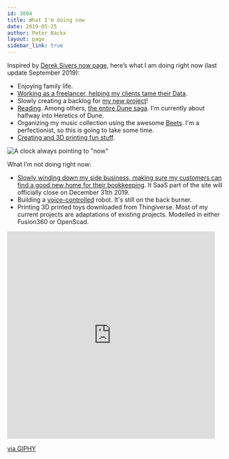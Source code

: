 ```yaml
---
id: 3804
title: What I'm doing now
date: 2019-05-25
author: Peter Backx
layout: page
sidebar_link: true
---
```

Inspired by [Derek Sivers now page](http://sivers.org/now), here’s what I am doing right now (last update September 2019):

* Enjoying family life.
* [Working as a freelancer, helping my clients tame their Data](https://www.linkedin.com/in/pbackx/).
* Slowly creating a backlog for [my new project](https://www.buildastockportfolio.com/)!
* [Reading](https://www.goodreads.com/user/show/37577599-peter-backx). Among others, [the entire Dune saga](http://www.dunenovels.com/). I'm currently about halfway into Heretics of Dune.
* Organizing my music collection using the awesome [Beets](http://beets.io/). I'm a perfectionist, so this is going to take some time.
* [Creating and 3D printing fun stuff](https://www.streamhead.com/category/3d_printing.html).

![A clock always pointing to "now"](http://www.streamhead.com/wp-content/uploads/2015/10/D0D60BD6.jpg)

What I’m not doing right now:

* [Slowly winding down my side business, making sure my customers can find a good new home for their bookkeeping](http://www.streamhead.com/launching-my-first-vaadin-appengine-project/). It SaaS part of the site will officially close on December 31th 2019.
* Building a [voice-controlled](https://aiyprojects.withgoogle.com/voice/) robot. It's still on the back burner.
* Printing 3D printed toys downloaded from Thingiverse. Most of my current projects are adaptations of existing projects. Modelled in either Fusion360 or OpenScad.

<iframe src="https://giphy.com/embed/26xoplW0VhLLByrAY" width="480" height="480" frameBorder="0" class="giphy-embed" allowFullScreen></iframe><p><a href="https://giphy.com/gifs/cute-sloth-slothilda-26xoplW0VhLLByrAY">via GIPHY</a></p>